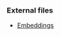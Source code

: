 ### External files
- [Embeddings](https://unisofiafaculty-my.sharepoint.com/:f:/g/personal/smartinovm_office365student_uni-sofia_bg/EjlhPsuoffxCuco5zS2kR8EBTmeNhASqae4x7PEAPsf_1g?e=DaejcQ)

